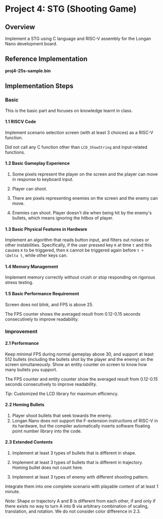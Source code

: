 # Project 4: STG (Shooting Game)

## Overview
Implement a STG using C language and RISC-V assembly for the Longan Nano development board.

## Reference Implementation
**proj4-25s-sample.bin**

## Implementation Steps

### Basic
This is the basic part and focuses on knowledge learnt in class.

#### 1.1 RISCV Code
Implement scenario selection screen (with at least 3 choices) as a RISC-V function.

Did not call any C function other than `LCD_ShowString` and input-related functions.

#### 1.2 Basic Gameplay Experience
1. Some pixels represent the player on the screen and the player can move in response to keyboard input.

2. Player can shoot.

3. There are pixels representing enemies on the screen and the enemy can move.

4. Enemies can shoot. Player doesn't die when being hit by the enemy's bullets, which means ignoring the hitbox of player.

#### 1.3 Basic Physical Features in Hardware

Implement an algorithm that reads button input, and filters out noises or other instabilities. Specifically, if the user pressed key `K` at time `t` and this causes `K` to be triggered, then `K` cannot be triggered again before `t + \Delta t`, while other keys can.

#### 1.4 Memory Management

Implement memory correctly without crush or stop responding on rigorous stress testing.

#### 1.5 Basic Performance Requirement

Screen does not blink, and FPS is above 25.

The FPS counter shows the averaged result from 0.12-0.15 seconds consecutively to improve readability.

### Improvement

#### 2.1 Performance

Keep minimal FPS during normal gameplay above 30, and support at least 512 bullets (including the bullets shot by the player and the enemy) on the screen simultaneously. Show an entity counter on screen to know how many bullets you support.

The FPS counter and entity counter show the averaged result from 0.12-0.15 seconds consecutively to improve readability.

*Tip:* Customized the LCD library for maximum efficiency.

#### 2.2 Homing Bullets

1. Player shoot bullets that seek towards the enemy.
2. Longan Nano does not support the F-extension instructions of RISC-V in its hardware, but the compiler automatically inserts software floating point number library into the code.

#### 2.3 Extended Contents
1. Implement at least 3 types of bullets that is different in shape.

2. Implement at least 3 types of bullets that is different in trajectory. Homing bullet does not count here.

3. Implement at least 3 types of enemy with different shooting pattern.

Integrate them into one complete scenario with playable content of at least 1 minute.

*Note:* Shape or trajectory A and B is different from each other, if and only if there exists no way to turn A into B via arbitrary combination of scaling, translation, and rotation. We do not consider color difference in 2.3.